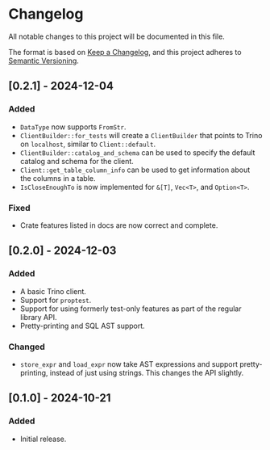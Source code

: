 # Changelog

All notable changes to this project will be documented in this file.

The format is based on [Keep a Changelog](https://keepachangelog.com/en/1.0.0/), and this project adheres to [Semantic Versioning](https://semver.org/spec/v2.0.0.html).

## [0.2.1] - 2024-12-04

### Added

- `DataType` now supports `FromStr`.
- `ClientBuilder::for_tests` will create a `ClientBuilder` that points to Trino on `localhost`, similar to `Client::default`.
- `ClientBuilder::catalog_and_schema` can be used to specify the default catalog and schema for the client.
- `Client::get_table_column_info` can be used to get information about the columns in a table.
- `IsCloseEnoughTo` is now implemented for `&[T]`, `Vec<T>`, and `Option<T>`.

### Fixed

- Crate features listed in docs are now correct and complete.

## [0.2.0] - 2024-12-03

### Added

- A basic Trino client.
- Support for `proptest`.
- Support for using formerly test-only features as part of the regular library API.
- Pretty-printing and SQL AST support.

### Changed

- `store_expr` and `load_expr` now take AST expressions and support
  pretty-printing, instead of just using strings. This changes the API
  slightly.

## [0.1.0] - 2024-10-21

### Added

- Initial release.

